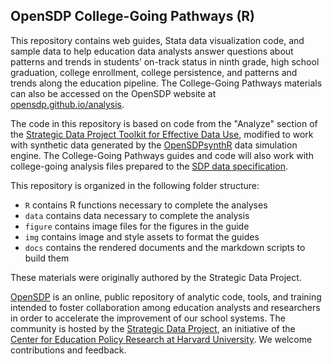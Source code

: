 ## OpenSDP College-Going Pathways (R)

This repository contains web guides, Stata data visualization code, and sample
data to help education data analysts answer questions about patterns and trends
in students’ on-track status in ninth grade, high school graduation, college
enrollment, college persistence, and patterns and trends along the education
pipeline. The College-Going Pathways materials can also be accessed on the
OpenSDP website at [opensdp.github.io/analysis](https://opensdp.github.io/analysis).

The code in this repository is based on code from the "Analyze" section of the
[Strategic Data Project Toolkit for Effective Data Use](https://sdp.cepr.harvard.edu/toolkit-effective-data-use),
modified to work with synthetic data generated by the
[OpenSDPsynthR](https://github.com/opensdp/OpenSDPsynthR) data simulation engine. The
College-Going Pathways guides and code will also work with college-going
analysis files prepared to the [SDP data specification](https://github.com/strategicdataproject/opensdp/raw/gh-pages/assets/images/sdp_college_going_analysis_file_data_specification.pdf).

This repository is organized in the following folder structure:

- `R` contains R functions necessary to complete the analyses
- `data` contains data necessary to complete the analysis
- `figure` contains image files for the figures in the guide
- `img` contains image and style assets to format the guides
- `docs` contains the rendered documents and the markdown scripts to build them

These materials were originally authored by the Strategic Data Project.

[OpenSDP](https://opensdp.github.io) is an online, public repository of analytic
code, tools, and training intended to foster collaboration among education
analysts and researchers in order to accelerate the improvement of our school
systems. The community is hosted by the
[Strategic Data Project](https://sdp.cepr.harvard.edu), an initiative of the
[Center for Education Policy Research at Harvard University](https://cepr.harvard.edu).
We welcome contributions and feedback.
